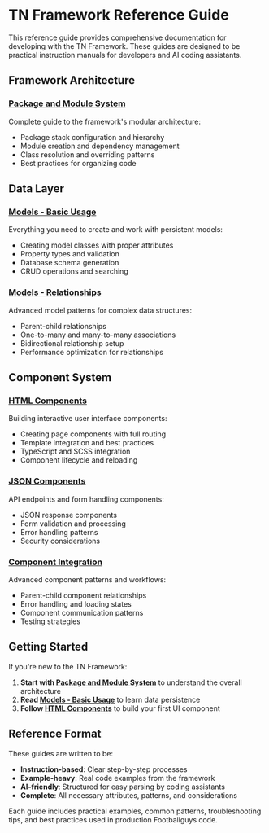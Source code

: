 # TN Framework Reference Guide

This reference guide provides comprehensive documentation for developing with the TN Framework. These guides are designed to be practical instruction manuals for developers and AI coding assistants.

## Framework Architecture

### [Package and Module System](packages-and-modules.md)
Complete guide to the framework's modular architecture:
- Package stack configuration and hierarchy
- Module creation and dependency management
- Class resolution and overriding patterns
- Best practices for organizing code

## Data Layer

### [Models - Basic Usage](models-basic.md)
Everything you need to create and work with persistent models:
- Creating model classes with proper attributes
- Property types and validation
- Database schema generation
- CRUD operations and searching

### [Models - Relationships](models-relationships.md)
Advanced model patterns for complex data structures:
- Parent-child relationships
- One-to-many and many-to-many associations
- Bidirectional relationship setup
- Performance optimization for relationships

## Component System

### [HTML Components](components-html.md)
Building interactive user interface components:
- Creating page components with full routing
- Template integration and best practices
- TypeScript and SCSS integration
- Component lifecycle and reloading

### [JSON Components](components-json.md)
API endpoints and form handling components:
- JSON response components
- Form validation and processing
- Error handling patterns
- Security considerations

### [Component Integration](components-integration.md)
Advanced component patterns and workflows:
- Parent-child component relationships
- Error handling and loading states
- Component communication patterns
- Testing strategies

## Getting Started

If you're new to the TN Framework:

1. **Start with [Package and Module System](packages-and-modules.md)** to understand the overall architecture
2. **Read [Models - Basic Usage](models-basic.md)** to learn data persistence
3. **Follow [HTML Components](components-html.md)** to build your first UI component

## Reference Format

These guides are written to be:
- **Instruction-based**: Clear step-by-step processes
- **Example-heavy**: Real code examples from the framework
- **AI-friendly**: Structured for easy parsing by coding assistants
- **Complete**: All necessary attributes, patterns, and considerations

Each guide includes practical examples, common patterns, troubleshooting tips, and best practices used in production Footballguys code. 